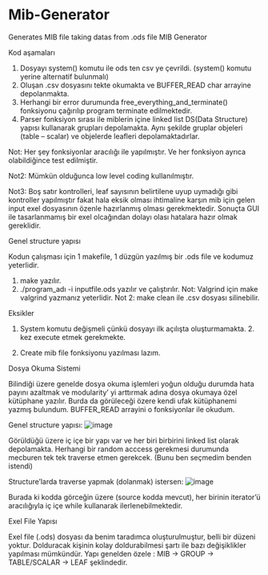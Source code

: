 # Mib-Generator
Generates MIB file taking datas from .ods file
MIB Generator

Kod aşamaları

1) Dosyayı system() komutu ile ods ten csv ye çevrildi. (system() komutu yerine alternatif bulunmalı)
2) Oluşan .csv dosyasını tekte okumakta ve BUFFER_READ char arrayine depolanmakta.
3) Herhangi bir error durumunda  free_everything_and_terminate() fonksiyonu çağırılıp program terminate edilmektedir.
4) Parser fonksiyon sırası ile  miblerin içine linked list DS(Data Structure) yapısı kullanarak grupları depolamakta. Aynı şekilde gruplar objeleri (table – scalar) ve objelerde leafleri depolamaktadırlar.

Not: Her şey fonksiyonlar aracılığı ile yapılmıştır. Ve her fonksiyon ayrıca olabildiğince test edilmiştir.

Not2: Mümkün olduğunca low level coding kullanılmıştır.	

Not3: Boş satır kontrolleri, leaf sayısının belirtilene uyup uymadığı gibi kontroller yapılmıştır fakat hala eksik olması ihtimaline karşın mib için gelen input exel dosyasının özenle hazırlanmış olması gerekmektedir. Sonuçta GUI ile tasarlanmamış bir exel olcağından dolayı olası hatalara hazır olmak gereklidir.

Genel structure yapısı

Kodun çalışması için 1 makefile, 1 düzgün yazılmış bir .ods file ve kodumuz yeterlidir.

1) make yazılır.
2) ./program_adı -i inputfile.ods yazılır ve çalıştırılır.
Not: Valgrind için make valgrind yazmanız yeterlidir.
Not 2: make clean ile .csv dosyası silinebilir.

 
Eksikler

1) System komutu değişmeli çünkü dosyayı ilk açılışta oluşturmamakta. 2. kez execute etmek gerekmekte.

2) Create mib file fonksiyonu yazılması lazım.

Dosya Okuma Sistemi

Bilindiği üzere genelde dosya okuma işlemleri yoğun olduğu durumda hata payını azaltmak ve modularity’ yi arttırmak adına dosya okumaya özel kütüphane yazılır. Burda da görüleceği özere kendi ufak kütüphanemi yazmış bulundum. BUFFER_READ arrayini o fonksiyonlar ile okudum.






Genel structure yapısı:
![image](https://user-images.githubusercontent.com/80786294/206007427-f157fe7b-9444-4ea1-b984-2b69bbff61cf.png)

Görüldüğü üzere iç içe bir yapı var ve her biri birbirini linked list olarak depolamakta. Herhangi bir random acccess gerekmesi durumunda mecburen tek tek traverse etmen gerekcek. (Bunu ben seçmedim benden istendi)

Structure’larda traverse yapmak (dolanmak) istersen:
![image](https://user-images.githubusercontent.com/80786294/206007524-14bea6ed-d614-466d-8b43-109448145cd7.png)

Burada ki kodda görceğin üzere (source kodda mevcut), her birinin iterator’ü aracılığıyla iç içe while kullanarak ilerlenebilmektedir.


Exel File Yapısı

Exel file (.ods) dosyası da benim taradımca oluşturulmuştur, belli bir düzeni yoktur. Dolduracak kişinin kolay doldurabilmesi şartı ile bazı değişiklikler yapılması mümkündür.
Yapı genelden özele : MIB → GROUP → TABLE/SCALAR → LEAF şeklindedir.
